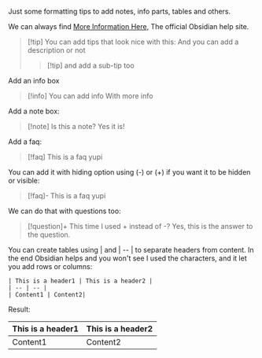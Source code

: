 Just some formatting tips to add notes, info parts, tables and others.

We can always find [More Information Here](https://help.obsidian.md/Home), The official Obsidian help site.

> [!tip] You can add tips that look nice with this:
> And you can add a description or not
>> [!tip] and add a sub-tip too
>

Add an info box
> [!info] You can add info
> With more info


Add a note box:
> [!note] Is this a note?
> Yes it is!

Add a faq:
> [!faq] This is a faq
> yupi

You can add it with hiding option using (-) or (+) if you want it to be hidden or visible:
> [!faq]- This is a faq
> yupi

We can do that with questions too:
> [!question]+ This time I used + instead of -?
> Yes, this is the answer to the question.

You can create tables using | and  | -- | to separate headers from content. In the end Obsidian helps and you won't see I used the characters, and it let you add rows or columns:

```
| This is a header1 | This is a header2 |
| -- | -- |
| Content1 | Content2|
```

Result:

| This is a header1 | This is a header2 |
| ----------------- | ----------------- |
| Content1          | Content2          |
